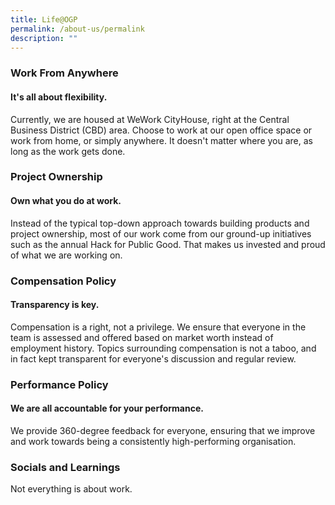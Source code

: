```yaml
---
title: Life@OGP
permalink: /about-us/permalink
description: ""
---
```

### Work From Anywhere
#### It's all about flexibility.

Currently, we are housed at WeWork CityHouse, right at the Central Business District (CBD) area. Choose to work at our open office space or work from home, or simply anywhere. It doesn't matter where you are, as long as the work gets done.

### Project Ownership
#### Own what you do at work.
Instead of the typical top-down approach towards building products and project ownership, most of our work come from our ground-up initiatives such as the annual Hack for Public Good. That makes us invested and proud of what we are working on.

### Compensation Policy
#### Transparency is key.
Compensation is a right, not a privilege. We ensure that everyone in the team is assessed and offered based on market worth instead of employment history. Topics surrounding compensation is not a taboo, and in fact kept transparent for everyone's discussion and regular review.

###  Performance Policy
#### We are all accountable for your performance.
We provide 360-degree feedback for everyone, ensuring that we improve and work towards being a consistently high-performing organisation.

### Socials and Learnings

Not everything is about work.